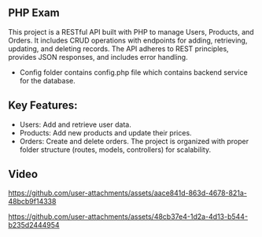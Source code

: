 ## PHP Exam

This project is a RESTful API built with PHP to manage Users, Products, and Orders. It includes CRUD operations with endpoints for adding, retrieving, updating, and deleting records. The API adheres to REST principles, provides JSON responses, and includes error handling.

- Config folder contains config.php file which contains backend service for the database.

## Key Features:
- Users: Add and retrieve user data.
- Products: Add new products and update their prices.
- Orders: Create and delete orders.
The project is organized with proper folder structure (routes, models, controllers) for scalability.

## Video 

https://github.com/user-attachments/assets/aace841d-863d-4678-821a-48bcb9f14338

https://github.com/user-attachments/assets/48cb37e4-1d2a-4d13-b544-b235d2444954

